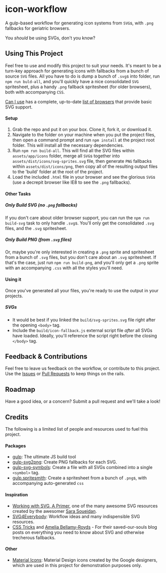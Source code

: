# icon-workflow
A gulp-based workflow for generating icon systems from `SVG`s, with `.png` fallbacks for geriatric browsers.

You *should* be using SVGs, don't you know?

## Using This Project

Feel free to use and modify this project to suit your needs. It's meant to be a turn-key approach for generating icons with fallbacks from a bunch of source `SVG` files. All you have to do is dump a bunch of `.svg`s into folder, run `npm run buld-all`, and you'll quickly have a nice consolidated `SVG` spritesheet, plus a handy `.png` fallback spritesheet (for older browsers), both with accompanying `CSS`.

[Can I use](http://caniuse.com/) has a complete, up-to-date [list of browsers](http://caniuse.com/#feat=svg) that provide basic SVG support.

#### Setup

1. Grab the repo and put it on your box. Clone it, fork it, or download it.
2. Navigate to the folder on your machine when you put the project files, then open a command prompt and run `npm install` at the project root folder. This will install all the necessary dependencies.
3. Run `npm run build-all`. This will find all the SVG files within `assets/app/icons` folder, merge all `SVG`s together into `assets/dist/icons/svg-sprites.svg` file, then generate `PNG` fallbacks within `assets/dist/icons/png`, then copy all of the resulting output files to the 'build' folder at the root of the project.
4. Load the included `.html` file in your browser and see the glorious `SVG`s (use a decrepit browser like IE8 to see the `.png` fallbacks).

#### Other Tasks

##### Only Build SVG (no `.png` fallbacks)
If you don't care about older browser support, you can run the `npm run build-svg` task to only handle `.svg`s. You'll only get the consolidated `.svg` files, and the `.svg` spritesheet.

##### Only Build PNG (from `.svg` files)
Or, maybe you're only interested in creating a `.png` sprite and spritesheet from a bunch of `.svg` files, but you don't care about an `.svg` spritesheet. If that's the case, just run `npm run build-png`, and you'll only get a `.png` sprite with an accompanying `.css` with all the styles you'll need.

#### Using it

Once you've generated all your files, you're ready to use the output in your projects.

##### SVGs
- It would be best if you linked the `build/svg-sprites.svg` file right after the opening `<body>` tag.
- Include the `build/icon-fallback.js` external script file *after* all SVGs have loaded. Ideally, you'll reference the script right before the closing `</body>` tag.

## Feedback & Contributions

Feel free to leave us feedback on the workflow, or contribute to this project. Use the [Issues](https://github.com/onenorth/icon-workflow/issues) or [Pull Requests](https://github.com/onenorth/icon-workflow/pulls) to keep things on the rails.

## Roadmap

Have a good idea, or a concern? Submit a pull request and we'll take a look!

## Credits

The following is a limited list of people and resources used to fuel this project.

#### Packages
- [gulp](https://github.com/gulpjs/gulp): The ultimate JS build tool
- [gulp-svg2png](https://github.com/akoenig/gulp-svg2png): Create PNG fallbacks for each SVG.
- [gulp-svg-symbols](https://github.com/Hiswe/gulp-svg-symbols): Create a file with all SVGs combined into a single `<symbol>` tag.
- [gulp.spritesmith](https://github.com/twolfson/gulp.spritesmith): Create a spritesheet from a bunch of `.png`s, with accompanying auto-generated `css`

#### Inspiration
- [Working with SVG, A Primer](http://slides.com/sarasoueidan/working-with-svg-a-primer#/), one of the many awesome SVG resources created by the awesomer [Sara Soueidan](https://sarasoueidan.com/).
- [SVG4Everybody](https://github.com/jonathantneal/svg4everybody): Workflow ideas and many indispensible SVG resources.
- [CSS Tricks](https://css-tricks.com/svg-sprites-use-better-icon-fonts/) and [Amelia Bellamy-Royds](https://css-tricks.com/a-complete-guide-to-svg-fallbacks/) - For their saved-our-souls blog posts on everything you need to know about SVG and otherwise trecherous fallbacks.

#### Other
- [Material Icons](https://design.google.com/icons): Material Design icons created by the Google designers, which are used in this project for demonstration purposes only.
